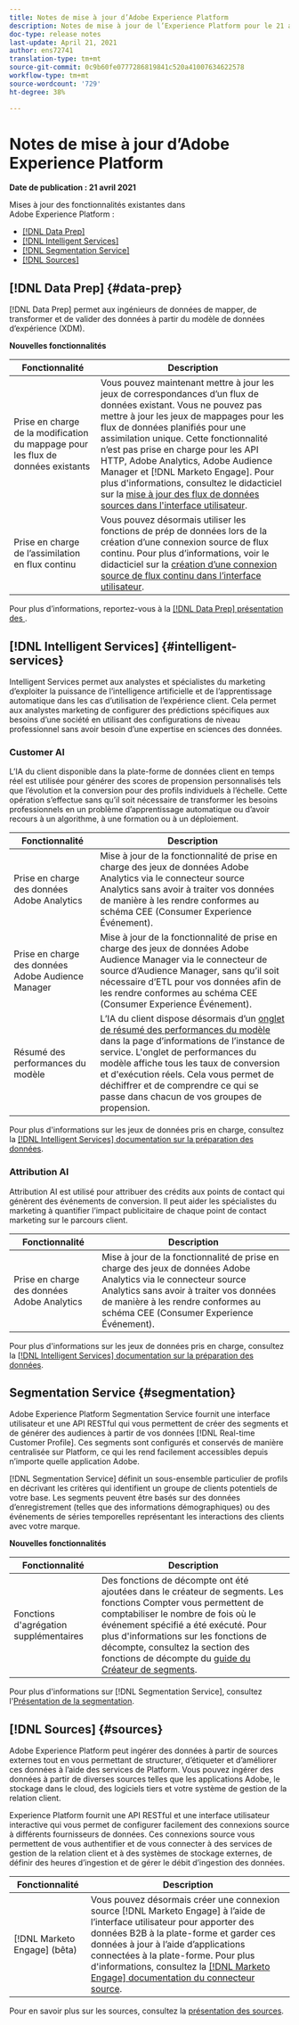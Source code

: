 ```yaml
---
title: Notes de mise à jour d’Adobe Experience Platform
description: Notes de mise à jour de l’Experience Platform pour le 21 avril 2021.
doc-type: release notes
last-update: April 21, 2021
author: ens72741
translation-type: tm+mt
source-git-commit: 0c9b60fe0777286819841c520a41007634622578
workflow-type: tm+mt
source-wordcount: '729'
ht-degree: 38%

---
```



# Notes de mise à jour d’Adobe Experience Platform

**Date de publication : 21 avril 2021**

Mises à jour des fonctionnalités existantes dans Adobe Experience Platform :

- [[!DNL Data Prep]](#data-prep)
- [[!DNL Intelligent Services]](#intelligent-services)
- [[!DNL Segmentation Service]](#segmentation)
- [[!DNL Sources]](#sources)

## [!DNL Data Prep] {#data-prep}

[!DNL Data Prep] permet aux ingénieurs de données de mapper, de transformer et de valider des données à partir du modèle de données d’expérience (XDM).

**Nouvelles fonctionnalités**

| Fonctionnalité | Description |
| ------- | ----------- |
| Prise en charge de la modification du mappage pour les flux de données existants | Vous pouvez maintenant mettre à jour les jeux de correspondances d’un flux de données existant. Vous ne pouvez pas mettre à jour les jeux de mappages pour les flux de données planifiés pour une assimilation unique. Cette fonctionnalité n’est pas prise en charge pour les API HTTP, Adobe Analytics, Adobe Audience Manager et [!DNL Marketo Engage]. Pour plus d&#39;informations, consultez le didacticiel sur la [mise à jour des flux de données sources dans l&#39;interface utilisateur](../../sources/tutorials/ui/update-dataflows.md). |
| Prise en charge de l’assimilation en flux continu | Vous pouvez désormais utiliser les fonctions de prép de données lors de la création d’une connexion source de flux continu. Pour plus d’informations, voir le didacticiel sur la [création d’une connexion source de flux continu dans l’interface utilisateur](../../sources/tutorials/ui/create/streaming/http.md). |

Pour plus d’informations, reportez-vous à la [[!DNL Data Prep] présentation des ](../../data-prep/home.md).

## [!DNL Intelligent Services] {#intelligent-services}

Intelligent Services permet aux analystes et spécialistes du marketing d’exploiter la puissance de l’intelligence artificielle et de l’apprentissage automatique dans les cas d’utilisation de l’expérience client. Cela permet aux analystes marketing de configurer des prédictions spécifiques aux besoins d’une société en utilisant des configurations de niveau professionnel sans avoir besoin d’une expertise en sciences des données.

### Customer AI

L’IA du client disponible dans la plate-forme de données client en temps réel est utilisée pour générer des scores de propension personnalisés tels que l’évolution et la conversion pour des profils individuels à l’échelle. Cette opération s’effectue sans qu’il soit nécessaire de transformer les besoins professionnels en un problème d’apprentissage automatique ou d’avoir recours à un algorithme, à une formation ou à un déploiement.

| Fonctionnalité | Description |
| ------- | ----------- |
| Prise en charge des données Adobe Analytics | Mise à jour de la fonctionnalité de prise en charge des jeux de données Adobe Analytics via le connecteur source Analytics sans avoir à traiter vos données de manière à les rendre conformes au schéma CEE (Consumer Experience Événement). |
| Prise en charge des données Adobe Audience Manager | Mise à jour de la fonctionnalité de prise en charge des jeux de données Adobe Audience Manager via le connecteur de source d’Audience Manager, sans qu’il soit nécessaire d’ETL pour vos données afin de les rendre conformes au schéma CEE (Consumer Experience Événement). |
| Résumé des performances du modèle | L’IA du client dispose désormais d’un [onglet de résumé des performances du modèle](../../intelligent-services/customer-ai/user-guide/discover-insights.md#performance-metrics) dans la page d’informations de l’instance de service. L&#39;onglet de performances du modèle affiche tous les taux de conversion et d&#39;exécution réels. Cela vous permet de déchiffrer et de comprendre ce qui se passe dans chacun de vos groupes de propension. |

Pour plus d&#39;informations sur les jeux de données pris en charge, consultez la [[!DNL Intelligent Services] documentation sur la préparation des données](../../intelligent-services/data-preparation.md).

### Attribution AI

Attribution AI est utilisé pour attribuer des crédits aux points de contact qui génèrent des événements de conversion. Il peut aider les spécialistes du marketing à quantifier l’impact publicitaire de chaque point de contact marketing sur le parcours client.

| Fonctionnalité | Description |
| ------- | ----------- |
| Prise en charge des données Adobe Analytics | Mise à jour de la fonctionnalité de prise en charge des jeux de données Adobe Analytics via le connecteur source Analytics sans avoir à traiter vos données de manière à les rendre conformes au schéma CEE (Consumer Experience Événement). |

Pour plus d&#39;informations sur les jeux de données pris en charge, consultez la [[!DNL Intelligent Services] documentation sur la préparation des données](../../intelligent-services/data-preparation.md).

## Segmentation Service {#segmentation}

Adobe Experience Platform Segmentation Service fournit une interface utilisateur et une API RESTful qui vous permettent de créer des segments et de générer des audiences à partir de vos données [!DNL Real-time Customer Profile]. Ces segments sont configurés et conservés de manière centralisée sur Platform, ce qui les rend facilement accessibles depuis n’importe quelle application Adobe.

[!DNL Segmentation Service] définit un sous-ensemble particulier de profils en décrivant les critères qui identifient un groupe de clients potentiels de votre base. Les segments peuvent être basés sur des données d’enregistrement (telles que des informations démographiques) ou des événements de séries temporelles représentant les interactions des clients avec votre marque.

**Nouvelles fonctionnalités**

| Fonctionnalité | Description |
| ------- | ----------- |
| Fonctions d&#39;agrégation supplémentaires | Des fonctions de décompte ont été ajoutées dans le créateur de segments. Les fonctions Compter vous permettent de comptabiliser le nombre de fois où le événement spécifié a été exécuté. Pour plus d&#39;informations sur les fonctions de décompte, consultez la section des fonctions de décompte du [guide du Créateur de segments](../../segmentation/ui/segment-builder.md#count-functions). |

Pour plus d&#39;informations sur [!DNL Segmentation Service], consultez l&#39;[Présentation de la segmentation](../../segmentation/home.md).

## [!DNL Sources] {#sources}

Adobe Experience Platform peut ingérer des données à partir de sources externes tout en vous permettant de structurer, d’étiqueter et d’améliorer ces données à l’aide des services de Platform. Vous pouvez ingérer des données à partir de diverses sources telles que les applications Adobe, le stockage dans le cloud, des logiciels tiers et votre système de gestion de la relation client.

Experience Platform fournit une API RESTful et une interface utilisateur interactive qui vous permet de configurer facilement des connexions source à différents fournisseurs de données. Ces connexions source vous permettent de vous authentifier et de vous connecter à des services de gestion de la relation client et à des systèmes de stockage externes, de définir des heures d’ingestion et de gérer le débit d’ingestion des données.

| Fonctionnalité | Description |
| ------- | ----------- |
| [!DNL Marketo Engage] (bêta) | Vous pouvez désormais créer une connexion source [!DNL Marketo Engage] à l’aide de l’interface utilisateur pour apporter des données B2B à la plate-forme et garder ces données à jour à l’aide d’applications connectées à la plate-forme. Pour plus d&#39;informations, consultez la [[!DNL Marketo Engage] documentation du connecteur source](../../sources/connectors/adobe-applications/marketo/marketo.md). |

Pour en savoir plus sur les sources, consultez la [présentation des sources](../../sources/home.md).
